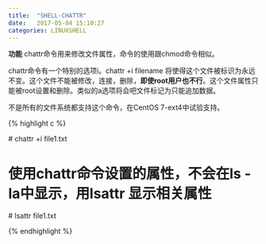 ```yaml
---
title:  "SHELL-CHATTR"
date:   2017-05-04 15:10:27
categories: LINUXSHELL
---
```


**功能**
chattr命令用来修改文件属性，命令的使用跟chmod命令相似。

chattr命令有一个特别的选项i。chattr +i filename 将使得这个文件被标识为永远不变。这个文件不能被修改，连接，删除，**即使root用户也不行**。这个文件属性只能被root设置和删除。类似的a选项将会吧文件标记为只能追加数据。

不是所有的文件系统都支持这个命令，在CentOS 7-ext4中试验支持。

{% highlight c %}

\# chattr +i file1.txt

# 使用chattr命令设置的属性，不会在ls -la中显示，用lsattr 显示相关属性

\# lsattr file1.txt

{% endhighlight %}
